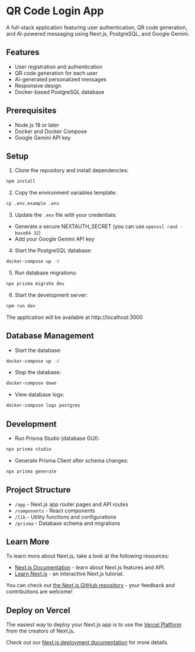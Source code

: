 # QR Code Login App

A full-stack application featuring user authentication, QR code generation, and AI-powered messaging using Next.js, PostgreSQL, and Google Gemini.

## Features

- User registration and authentication
- QR code generation for each user
- AI-generated personalized messages
- Responsive design
- Docker-based PostgreSQL database

## Prerequisites

- Node.js 18 or later
- Docker and Docker Compose
- Google Gemini API key

## Setup

1. Clone the repository and install dependencies:
```bash
npm install
```

2. Copy the environment variables template:
```bash
cp .env.example .env
```

3. Update the `.env` file with your credentials:
- Generate a secure NEXTAUTH_SECRET (you can use `openssl rand -base64 32`)
- Add your Google Gemini API key

4. Start the PostgreSQL database:
```bash
docker-compose up -d
```

5. Run database migrations:
```bash
npx prisma migrate dev
```

6. Start the development server:
```bash
npm run dev
```

The application will be available at http://localhost:3000

## Database Management

- Start the database:
```bash
docker-compose up -d
```

- Stop the database:
```bash
docker-compose down
```

- View database logs:
```bash
docker-compose logs postgres
```

## Development

- Run Prisma Studio (database GUI):
```bash
npx prisma studio
```

- Generate Prisma Client after schema changes:
```bash
npx prisma generate
```

## Project Structure

- `/app` - Next.js app router pages and API routes
- `/components` - React components
- `/lib` - Utility functions and configurations
- `/prisma` - Database schema and migrations

## Learn More

To learn more about Next.js, take a look at the following resources:

- [Next.js Documentation](https://nextjs.org/docs) - learn about Next.js features and API.
- [Learn Next.js](https://nextjs.org/learn) - an interactive Next.js tutorial.

You can check out [the Next.js GitHub repository](https://github.com/vercel/next.js) - your feedback and contributions are welcome!

## Deploy on Vercel

The easiest way to deploy your Next.js app is to use the [Vercel Platform](https://vercel.com/new?utm_medium=default-template&filter=next.js&utm_source=create-next-app&utm_campaign=create-next-app-readme) from the creators of Next.js.

Check out our [Next.js deployment documentation](https://nextjs.org/docs/app/building-your-application/deploying) for more details.
